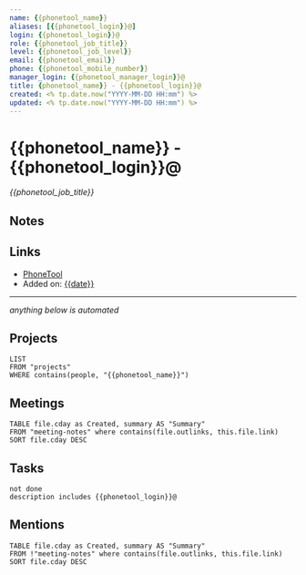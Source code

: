 ```yaml
---
name: {{phonetool_name}}
aliases: [{{phonetool_login}}@] 
login: {{phonetool_login}}@
role: {{phonetool_job_title}}
level: {{phonetool_job_level}}
email: {{phonetool_email}}
phone: {{phonetool_mobile_number}}
manager_login: {{phonetool_manager_login}}@
title: {phonetool_name}} - {{phonetool_login}}@
created: <% tp.date.now("YYYY-MM-DD HH:mm") %>
updated: <% tp.date.now("YYYY-MM-DD HH:mm") %>
---
```


# {{phonetool_name}} - {{phonetool_login}}@

_{{phonetool_job_title}}_

## Notes

## Links

- [PhoneTool](https://phonetool.amazon.com/users/{{phonetool_login}})
- Added on: [{{date}}](daily-notes/{{date}})

---

_anything below is automated_

## Projects

```dataview
LIST
FROM "projects"
WHERE contains(people, "{{phonetool_name}}")
```

## Meetings

```dataview
TABLE file.cday as Created, summary AS "Summary"
FROM "meeting-notes" where contains(file.outlinks, this.file.link)
SORT file.cday DESC
```

## Tasks

```tasks
not done
description includes {{phonetool_login}}@
```

## Mentions

```dataview
TABLE file.cday as Created, summary AS "Summary"
FROM !"meeting-notes" where contains(file.outlinks, this.file.link)
SORT file.cday DESC
```
